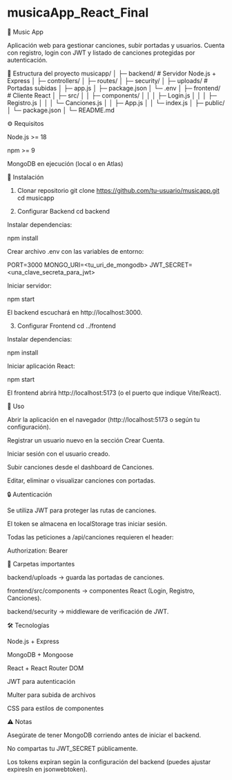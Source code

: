 # musicaApp_React_Final

🎵 Music App

Aplicación web para gestionar canciones, subir portadas y usuarios. Cuenta con registro, login con JWT y listado de canciones protegidas por autenticación.

📂 Estructura del proyecto
musicapp/
│
├─ backend/          # Servidor Node.js + Express
│  ├─ controllers/
│  ├─ routes/
│  ├─ security/
│  ├─ uploads/       # Portadas subidas
│  ├─ app.js
│  ├─ package.json
│  └─ .env
│
├─ frontend/         # Cliente React
│  ├─ src/
│  │   ├─ components/
│  │   │   ├─ Login.js
│  │   │   ├─ Registro.js
│  │   │   └─ Canciones.js
│  │   ├─ App.js
│  │   └─ index.js
│  ├─ public/
│  └─ package.json
│
└─ README.md

⚙ Requisitos

Node.js >= 18

npm >= 9

MongoDB en ejecución (local o en Atlas)

🚀 Instalación
1. Clonar repositorio
git clone https://github.com/tu-usuario/musicapp.git
cd musicapp

2. Configurar Backend
cd backend


Instalar dependencias:

npm install


Crear archivo .env con las variables de entorno:

PORT=3000
MONGO_URI=<tu_uri_de_mongodb>
JWT_SECRET=<una_clave_secreta_para_jwt>


Iniciar servidor:

npm start


El backend escuchará en http://localhost:3000.

3. Configurar Frontend
cd ../frontend


Instalar dependencias:

npm install


Iniciar aplicación React:

npm start


El frontend abrirá http://localhost:5173 (o el puerto que indique Vite/React).

📝 Uso

Abrir la aplicación en el navegador (http://localhost:5173 o según tu configuración).

Registrar un usuario nuevo en la sección Crear Cuenta.

Iniciar sesión con el usuario creado.

Subir canciones desde el dashboard de Canciones.

Editar, eliminar o visualizar canciones con portadas.

🔒 Autenticación

Se utiliza JWT para proteger las rutas de canciones.

El token se almacena en localStorage tras iniciar sesión.

Todas las peticiones a /api/canciones requieren el header:

Authorization: Bearer <token>

📁 Carpetas importantes

backend/uploads → guarda las portadas de canciones.

frontend/src/components → componentes React (Login, Registro, Canciones).

backend/security → middleware de verificación de JWT.

🛠 Tecnologías

Node.js + Express

MongoDB + Mongoose

React + React Router DOM

JWT para autenticación

Multer para subida de archivos

CSS para estilos de componentes

⚠ Notas

Asegúrate de tener MongoDB corriendo antes de iniciar el backend.

No compartas tu JWT_SECRET públicamente.

Los tokens expiran según la configuración del backend (puedes ajustar expiresIn en jsonwebtoken).
